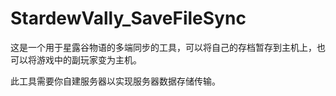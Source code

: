 # StardewVally_SaveFileSync
这是一个用于星露谷物语的多端同步的工具，可以将自己的存档暂存到主机上，也可以将游戏中的副玩家变为主机。

此工具需要你自建服务器以实现服务器数据存储传输。
